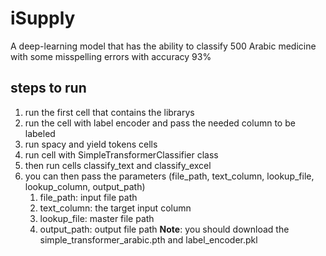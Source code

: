 # iSupply
A deep-learning model that has the ability to classify 500 Arabic medicine with some misspelling errors with accuracy 93% 

steps to run
---
1. run the first cell that contains the librarys
2. run the cell with label encoder and pass the needed column to be labeled
3. run spacy and yield tokens cells
4. run cell with SimpleTransformerClassifier class
5. then run cells classify_text and classify_excel
6. you can then pass the parameters (file_path, text_column, lookup_file, lookup_column, output_path)
     1. file_path: input file path
     2. text_column: the target input column
     3. lookup_file: master file path
     4. output_path: output file path
**Note**: you should download the simple_transformer_arabic.pth and label_encoder.pkl
